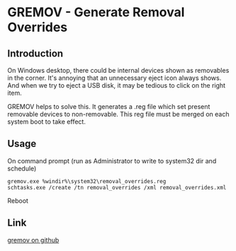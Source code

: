 # GREMOV - Generate Removal Overrides

## Introduction

On Windows desktop, there could be internal devices shown as removables in the corner. It's annoying that an unnecessary eject icon always shows. And when we try to eject a USB disk, it may be tedious to click on the right item.

GREMOV helps to solve this. It generates a .reg file which set present removable devices to non-removable. This reg file must be merged on each system boot to take effect.

## Usage

On command prompt (run as Administrator to write to system32 dir and schedule)
```
gremov.exe %windir%\system32\removal_overrides.reg
schtasks.exe /create /tn removal_overrides /xml removal_overrides.xml
```
Reboot

## Link

[gremov on github](https://github.com/chrdev/gremov)
